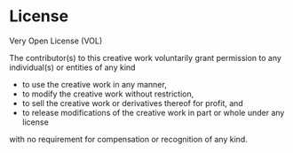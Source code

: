 # License

Very Open License (VOL)

The contributor(s) to this creative work voluntarily grant permission
to any individual(s) or entities of any kind
- to use the creative work in any manner,
- to modify the creative work without restriction,
- to sell the creative work or derivatives thereof for profit, and
- to release modifications of the creative work in part or whole under any license

with no requirement for compensation or recognition of any kind.
